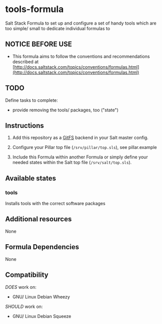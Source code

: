 # tools-formula

Salt Stack Formula to set up and configure a set of handy tools which are too simple/ small to dedicate individual formulas to

## NOTICE BEFORE USE

* This formula aims to follow the conventions and recommendations described at [http://docs.saltstack.com/topics/conventions/formulas.html](http://docs.saltstack.com/topics/conventions/formulas.html)

## TODO

Define tasks to complete:

* provide removing the tools/ packages, too ("state")

## Instructions

1. Add this repository as a [GitFS](http://docs.saltstack.com/topics/tutorials/gitfs.html) backend in your Salt master config.

2. Configure your Pillar top file (`/srv/pillar/top.sls`), see pillar.example

3. Include this Formula within another Formula or simply define your needed states within the Salt top file (`/srv/salt/top.sls`).

## Available states

### tools

Installs tools with the correct software packages

## Additional resources

None

## Formula Dependencies

None

## Compatibility

*DOES* work on:

* GNU/ Linux Debian Wheezy

*SHOULD* work on:

* GNU/ Linux Debian Squeeze

